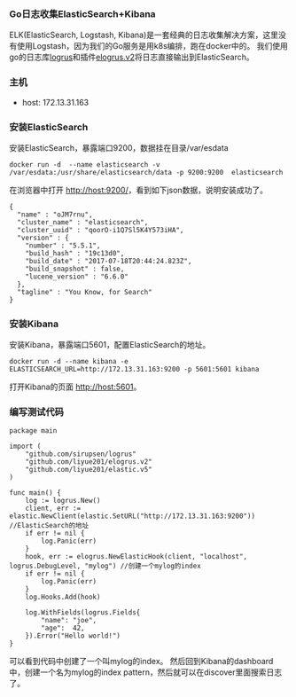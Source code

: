 ### Go日志收集ElasticSearch+Kibana
ELK(ElasticSearch, Logstash, Kibana)是一套经典的日志收集解决方案，这里没有使用Logstash，因为我们的Go服务是用k8s编排，跑在docker中的。
我们使用go的日志库[logrus](https://github.com/sirupsen/logrus)和插件[elogrus.v2](https://github.com/liyue201/elogrus.v2)将日志直接输出到ElasticSearch。

### 主机
* host: 172.13.31.163

### 安装ElasticSearch
安装ElasticSearch，暴露端口9200，数据挂在目录/var/esdata
```
docker run -d  --name elasticsearch -v /var/esdata:/usr/share/elasticsearch/data -p 9200:9200  elasticsearch
```
在浏览器中打开 [http://host:9200/](http://host:9200/)，看到如下json数据，说明安装成功了。

```
{
  "name" : "oJM7rnu",
  "cluster_name" : "elasticsearch",
  "cluster_uuid" : "qoorO-i1Q7Sl5K4Y573iHA",
  "version" : {
    "number" : "5.5.1",
    "build_hash" : "19c13d0",
    "build_date" : "2017-07-18T20:44:24.823Z",
    "build_snapshot" : false,
    "lucene_version" : "6.6.0"
  },
  "tagline" : "You Know, for Search"
}
```

### 安装Kibana

安装Kibana，暴露端口5601，配置ElasticSearch的地址。
```
docker run -d --name kibana -e ELASTICSEARCH_URL=http://172.13.31.163:9200 -p 5601:5601 kibana
```

打开Kibana的页面 [http://host:5601](http://host:5601])。

### 编写测试代码

```
package main

import (
	"github.com/sirupsen/logrus"
	"github.com/liyue201/elogrus.v2"
	"github.com/liyue201/elastic.v5"
)

func main() {
	log := logrus.New()
	client, err := elastic.NewClient(elastic.SetURL("http://172.13.31.163:9200")) //ElasticSearch的地址
	if err != nil {
		log.Panic(err)
	}	
	hook, err := elogrus.NewElasticHook(client, "localhost", logrus.DebugLevel, "mylog") //创建一个mylog的index 
	if err != nil {
		log.Panic(err)
	}	
	log.Hooks.Add(hook)

	log.WithFields(logrus.Fields{
		"name": "joe",
		"age":  42,
	}).Error("Hello world!")
}
```
可以看到代码中创建了一个叫mylog的index。 然后回到Kibana的dashboard中，创建一个名为mylog的index pattern，然后就可以在discover里面搜索日志了。

